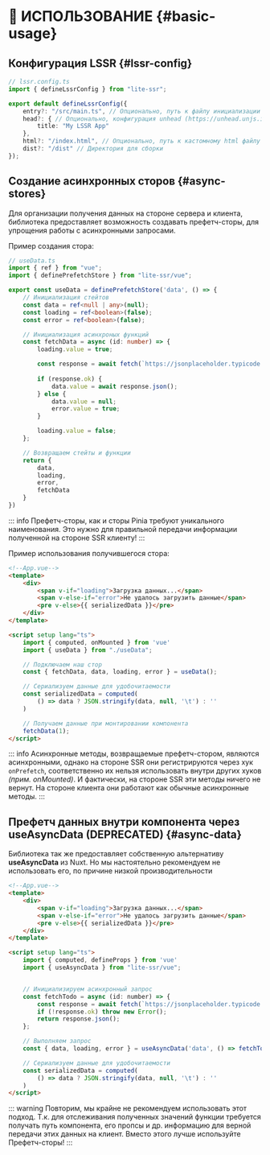 # 🔎 **ИСПОЛЬЗОВАНИЕ**  {#basic-usage}

## Конфигурация LSSR {#lssr-config}
```typescript
// lssr.config.ts
import { defineLssrConfig } from "lite-ssr";

export default defineLssrConfig({
    entry?: "/src/main.ts", // Опционально, путь к файлу инициализации приложения
    head?: { // Опционально, конфигурация unhead (https://unhead.unjs.io/usage/composables/use-head#input)
        title: "My LSSR App"
    },
    html?: "/index.html", // Опционально, путь к кастомному html файлу (пользуйтесь с умом!)
    dist?: "/dist" // Директория для сборки
});
```

## Создание асинхронных сторов {#async-stores}
Для организации получения данных на стороне сервера и клиента, библиотека предоставляет возможность создавать префетч-сторы, для упрощения работы с асинхронными запросами.

Пример создания стора:
```typescript
// useData.ts
import { ref } from "vue";
import { definePrefetchStore } from "lite-ssr/vue";

export const useData = definePrefetchStore('data', () => {
    // Инициализация стейтов
    const data = ref<null | any>(null);
    const loading = ref<boolean>(false);
    const error = ref<boolean>(false);

    // Инициализация асинхроных функций
    const fetchData = async (id: number) => {
        loading.value = true;

        const response = await fetch(`https://jsonplaceholder.typicode.com/todos/${id}`);
        
        if (response.ok) {
            data.value = await response.json();
        } else {
            data.value = null;
            error.value = true;
        }

        loading.value = false;
    };

    // Возвращаем стейты и функции
    return {
        data,
        loading,
        error,
        fetchData
    }
})
```

::: info
Префетч-сторы, как и сторы Pinia требуют уникального наименования. Это нужно для правильной передачи информации полученной на стороне SSR клиенту!
:::

Пример использования получившегося стора:
```html
<!--App.vue-->
<template>
    <div>
        <span v-if="loading">Загрузка данных...</span>
        <span v-else-if="error">Не удалось загрузить данные</span>
        <pre v-else>{{ serializedData }}</pre>
    </div>
</template>

<script setup lang="ts">
    import { computed, onMounted } from 'vue'
    import { useData } from "./useData";

    // Подключаем наш стор
    const { fetchData, data, loading, error } = useData(); 

    // Сериализуем данные для удобочитаемости
    const serializedData = computed( 
        () => data ? JSON.stringify(data, null, '\t') : ''
    )

    // Получаем данные при монтировании компонента
    fetchData(1);
</script>
```

::: info
Асинхронные методы, возвращаемые префетч-стором, являются асинхронными, однако на стороне SSR они регистрируются через хук `onPrefetch`, соответственно их нельзя использовать внутри других хуков *(прим. onMounted)*. И фактически, на стороне SSR эти методы ничего не вернут. На стороне клиента они работают как обычные асинхронные методы.
:::
<br />

## Префетч данных внутри компонента через useAsyncData (DEPRECATED)  {#async-data}

Библиотека так же предоставляет собственную альтернативу **useAsyncData** из Nuxt. Но мы настоятельно рекомендуем не использовать его, по причине низкой производительности

```html
<!--App.vue-->
<template>
    <div>
        <span v-if="loading">Загрузка данных...</span>
        <span v-else-if="error">Не удалось загрузить данные</span>
        <pre v-else>{{ serializedData }}</pre>
    </div>
</template>

<script setup lang="ts">
    import { computed, defineProps } from 'vue'
    import { useAsyncData } from "lite-ssr/vue";


    // Инициализируем асинхронный запрос
    const fetchTodo = async (id: number) => {
        const response = await fetch(`https://jsonplaceholder.typicode.com/todos/${id}`);
        if (!response.ok) throw new Error();
        return response.json();
    };

    // Выполняем запрос
    const { data, loading, error } = useAsyncData('data', () => fetchTodo(1));

    // Сериализуем данные для удобочитаемости
    const serializedData = computed( 
        () => data ? JSON.stringify(data, null, '\t') : ''
    )
</script>
```

::: warning
Повторим, мы крайне не рекомендуем использовать этот подход. Т.к. для отслеживания полученных значений функции требуется получать путь компонента, его пропсы и др. информацию для верной передачи этих данных на клиент. Вместо этого лучше используйте Префетч-сторы!
:::
<br />